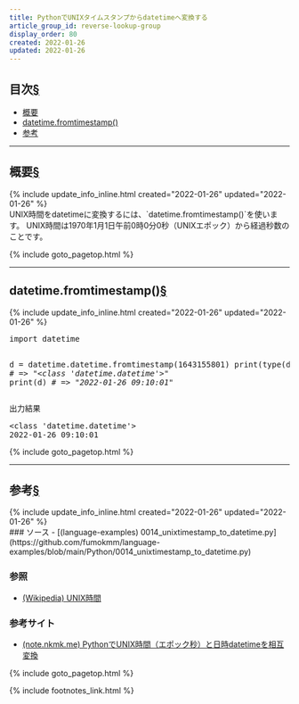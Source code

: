 ```yaml
---
title: PythonでUNIXタイムスタンプからdatetimeへ変換する
article_group_id: reverse-lookup-group
display_order: 80
created: 2022-01-26
updated: 2022-01-26
---
```


## <a name="index">目次</a><a class="heading-anchor-permalink" href="#目次">§</a>

<ul id="index_ul">
<li><a href="#概要">概要</a></li>
<li><a href="#datetime.fromtimestamp()">datetime.fromtimestamp()</a></li>
<li><a href="#参考">参考</a></li>
</ul>

* * *
## <a name="概要">概要</a><a class="heading-anchor-permalink" href="#概要">§</a>
<div class="chapter-updated">{% include update_info_inline.html created="2022-01-26" updated="2022-01-26" %}</div>
UNIX時間をdatetimeに変換するには、`datetime.fromtimestamp()`を使います。  
UNIX時間は1970年1月1日午前0時0分0秒（UNIXエポック）から経過秒数のことです。

{% include goto_pagetop.html %}

* * *
## <a name="datetime.fromtimestamp()">datetime.fromtimestamp()</a><a class="heading-anchor-permalink" href="#datetime.fromtimestamp()">§</a>
<div class="chapter-updated">{% include update_info_inline.html created="2022-01-26" updated="2022-01-26" %}</div>
<div class="code-box no-title">
<pre>
import datetime

d = datetime.datetime.fromtimestamp(1643155801)
print(type(d)) <em class="comment"># =&gt; "&lt;class 'datetime.datetime'&gt;"</em>
print(d) <em class="comment"># =&gt; "2022-01-26 09:10:01"</em>
</pre>
</div>
<div class="code-box-output">
<div class="title">出力結果</div>
<pre>
&lt;class 'datetime.datetime'&gt;
2022-01-26 09:10:01
</pre>
</div>

{% include goto_pagetop.html %}

* * *
## <a name="参考">参考</a><a class="heading-anchor-permalink" href="#参考">§</a>
<div class="chapter-updated">{% include update_info_inline.html created="2022-01-26" updated="2022-01-26" %}</div>
### ソース
- [(language-examples) 0014_unixtimestamp_to_datetime.py](https://github.com/fumokmm/language-examples/blob/main/Python/0014_unixtimestamp_to_datetime.py)

### 参照
- [(Wikipedia) UNIX時間](https://ja.wikipedia.org/wiki/UNIX%E6%99%82%E9%96%93)

### 参考サイト
- [(note.nkmk.me) PythonでUNIX時間（エポック秒）と日時datetimeを相互変換](https://note.nkmk.me/python-unix-time-datetime/)

{% include goto_pagetop.html %}

{% include footnotes_link.html %}
